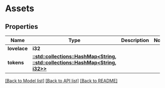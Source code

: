# Assets

## Properties

Name | Type | Description | Notes
------------ | ------------- | ------------- | -------------
**lovelace** | **i32** |  | 
**tokens** | [**::std::collections::HashMap<String, ::std::collections::HashMap<String, i32>>**](map.md) |  | 

[[Back to Model list]](../README.md#documentation-for-models) [[Back to API list]](../README.md#documentation-for-api-endpoints) [[Back to README]](../README.md)


